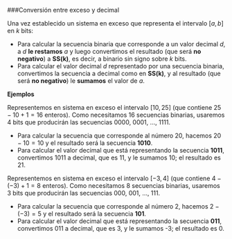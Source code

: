 
###Conversión entre exceso y decimal

Una vez establecido un sistema en exceso que representa el intervalo $[a, b]$ en $k$ bits:

- Para calcular la secuencia binaria que corresponde a un valor decimal $d$, a $d$ **le restamos** $a$ y luego convertimos el resultado (que será **no negativo**) a **SS(k)**, es decir, a binario sin signo sobre $k$ bits.
- Para calcular el valor decimal $d$ representado por una secuencia binaria, convertimos la secuencia a decimal como en **SS(k)**, y al resultado (que será **no negativo**) le **sumamos** el valor de $a$.

**Ejemplos**

Representemos en sistema en exceso el intervalo $[10, 25]$ (que contiene $25 - 10 + 1 = 16$ enteros). Como necesitamos 16 secuencias binarias, usaremos 4 bits que producirán las secuencias 0000, 0001, ..., 1111.

- Para calcular la secuencia que corresponde al número 20, hacemos $20 - 10 = 10$ y el resultado será la secuencia **1010**.
- Para calcular el valor decimal que está representando la secuencia **1011**, convertimos 1011 a decimal, que es 11, y le sumamos 10; el resultado es $21$.

Representemos en sistema en exceso el intervalo $[-3, 4]$ (que contiene $4 -(-3) + 1 = 8$ enteros). Como necesitamos 8 secuencias binarias, usaremos 3 bits que producirán las secuencias 000, 001, ..., 111.

- Para calcular la secuencia que corresponde al número 2, hacemos $2 -(-3) = 5$ y el resultado será la secuencia **101**.
- Para calcular el valor decimal que está representando la secuencia **011**, convertimos 011 a decimal, que es 3, y le sumamos -3; el resultado es $0$.


